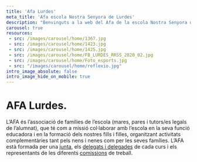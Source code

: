 ```yaml
---
title: 'Afa Lurdes'
meta_title: 'Afa escola Nostra Senyora de Lurdes'
description: "Benvinguts a la web del Afa de la escola Nostra Senyora de Lurdes"
carousel: true
resources:
 - src: /images/carousel/home/1367.jpg
 - src: /images/carousel/home/1423.jpg
 - src: /images/carousel/home/1425.jpg
 - src: /images/carousel/home/FB_LURDES_RRSS_2020_02.jpg
 - src: /images/carousel/home/Foto_esports.jpg
 - src: "/images/carousel/home/reflexio.jpg"
intro_image_absolute: false
intro_image_hide_on_mobile: true
---
```


# AFA Lurdes.

L’AFA és l’associació de famílies de l’escola (mares, pares i tutors/es legals de l’alumnat), que té com a missió col·laborar amb l’escola en la seva funció educadora i en la formació dels nostres fills i filles, organitzant activitats complementàries tant pels nens i nenes com per les seves famílies. L’AFA està formada per una [junta](junta), els [delegats i delegades](delegats) de cada curs i els representants de les diferents [comissions](/comissions) de treball.
